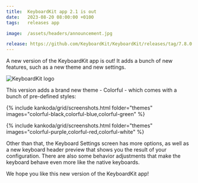 ```yaml
---
title:  KeyboardKit app 2.1 is out
date:   2023-08-20 08:00:00 +0100
tags:   releases app

image:  /assets/headers/announcement.jpg

release: https://github.com/KeyboardKit/KeyboardKit/releases/tag/7.8.0
---
```


A new version of the KeyboardKit app is out! It adds a bunch of new features, such as a new theme and new settings.

![KeyboardKit logo]({{page.image}})

This version adds a brand new theme - Colorful - which comes with a bunch of pre-defined styles: 

{% include kankoda/grid/screenshots.html folder="themes" images="colorful-black,colorful-blue,colorful-green" %}

{% include kankoda/grid/screenshots.html folder="themes" images="colorful-purple,colorful-red,colorful-white" %}

Other than that, the Keyboard Settings screen has more options, as well as a new keyboard header preview that shows you the result of your configuration. There are also some behavior adjustments that make the keyboard behave even more like the native keyboards.

We hope you like this new version of the KeyboardKit app!